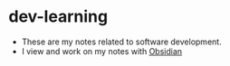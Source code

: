 # dev-learning
- These are my notes related to software development.
- I view and work on my notes with [Obsidian](https://obsidian.md/)

